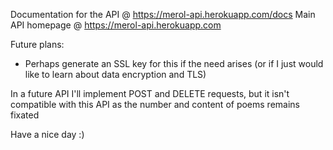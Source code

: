 Documentation for the API @ https://merol-api.herokuapp.com/docs
Main API homepage @ https://merol-api.herokuapp.com

Future plans:
- Perhaps generate an SSL key for this if the need arises (or if I just would like to learn about data encryption and TLS)



In a future API I'll implement POST and DELETE requests, but it isn't compatible with this API as the number and content of poems remains fixated


Have a nice day :)
